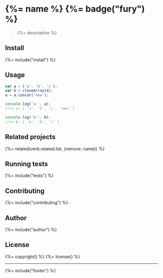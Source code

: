 # {%= name %} {%= badge("fury") %}

> {%= description %}

## Install
{%= include("install") %}

## Usage

```js
var a = ['a', 'b', 'c'];
var b = cloneArray(a);
a = a.concat('new');

console.log('a:', a);
//=> a: [ 'a', 'b', 'c', 'new' ]

console.log('b:', b);
//=> b: [ 'a', 'b', 'c' ]
```

## Related projects
{%= related(verb.related.list, {remove: name}) %}

## Running tests
{%= include("tests") %}

## Contributing
{%= include("contributing") %}

## Author
{%= include("author") %}

## License
{%= copyright() %}
{%= license() %}

***

{%= include("footer") %}
